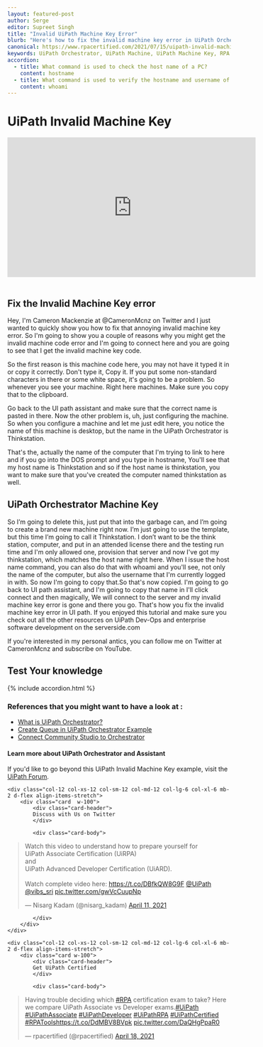 ```yaml
---
layout: featured-post
author: Serge
editor: Supreet Singh
title: "Invalid UiPath Machine Key Error"
blurb: "Here's how to fix the invalid machine key error in UiPath Orchestrator."
canonical: https://www.rpacertified.com/2021/07/15/uipath-invalid-machine-key.html
keywords: UiPath Orchestrator, UiPath Machine, UiPath Machine Key, RPA Certified, RPA Programming, UiPath Associate
accordion: 
  - title: What command is used to check the host name of a PC?
    content: hostname
  - title: What command is used to verify the hostname and username of the logged in user?
    content: whoami
---
```


# UiPath Invalid Machine Key

<div class="embed-responsive embed-responsive-16by9">
<iframe src="https://www.youtube.com/embed/YyuB_qOC8ec" allow="accelerometer; autoplay; clipboard-write; encrypted-media; gyroscope; picture-in-picture" allowfullscreen="" width="560" height="315" frameborder="0"></iframe>
</div>
<br/>

## Fix the Invalid Machine Key error

Hey, I'm Cameron Mackenzie at @CameronMcnz on Twitter and I just wanted to quickly show you how to fix that annoying invalid machine key error. So I'm going to show you a couple of reasons why you might get the invalid machine code error and I'm going to connect here and you are going to see that I get the invalid machine key code.

So the first reason is this machine code here, you may not have it typed it in or copy it correctly. Don't type it, Copy it. If you put some non-standard characters in there or some white space, it's going to be a problem. So whenever you see your machine. Right here machines. Make sure you copy that to the clipboard.

Go back to the UI path assistant and make sure that the correct name is pasted in there. Now the other problem is, uh, just configuring the machine. So when you configure a machine and let me just edit here, you notice the name of this machine is desktop, but the name in the UiPath Orchestrator is Thinkstation.

That's the, actually the name of the computer that I'm trying to link to here and if you go into the DOS prompt and you type in hostname, You'll see that my host name is Thinkstation and so if the host name is thinkstation, you want to make sure that you've created the computer named thinkstation as well.

## UiPath Orchestrator Machine Key

So I’m going to delete this, just put that into the garbage can, and I’m going to create a brand new machine right now. I’m just going to use the template, but this time I’m going to call it Thinkstation. I don’t want to be the think station, computer, and put in an attended license there and the testing run time and  I'm only allowed one, provision that server and now I've got my thinkstation, which matches the host name right here. When I issue the host name command, you can also do that with whoami and you'll see, not only the name of the computer, but also the username that I'm currently logged in with. So now I'm going to copy that.So that's now copied. I'm going to go back to UI path assistant, and I'm going to copy that name in I'll click connect and then magically, We will connect to the server and my invalid machine key error is gone and there you go. That's how you fix the invalid machine key error in UI path. If you enjoyed this tutorial and make sure you check out all the other resources on UiPath Dev-Ops and enterprise software development on the serverside.com

If you're interested in my personal antics, you can follow me on Twitter at CameronMcnz and subscribe on YouTube.

<h2>Test Your knowledge </h2>
{% include accordion.html %}

### References that you might want to have a look at :
*  <a href="https://www.rpacertified.com/2020/09/09/orc-orchestrator-used-for.html"> What is UiPath Orchestrator?</a>
*  <a href="https://www.rpacertified.com/2021/07/15/create-queue-uipath-orchestrator.html"> Create Queue in UiPath Orchestrator Example </a>
*  <a href="https://www.rpacertified.com/2020/11/11/Studio-Community-Orchestrator.html"> Connect Community Studio to Orchestrator </a>

#### Learn more about UiPath Orchestrator and Assistant

If you'd like to go beyond this UiPath Invalid Machine Key example, visit the <a href="https://docs.uipath.com/orchestrator/docs/connecting-robots-to-orchestrator">UiPath Forum</a>.

<div class="row">
	
    <div class="col-12 col-xs-12 col-sm-12 col-md-12 col-lg-6 col-xl-6 mb-2 d-flex align-items-stretch">
        <div class="card  w-100">
            <div class="card-header">
            Discuss with Us on Twitter
            </div>

            <div class="card-body">
<!-- **************************** -->       


<blockquote class="twitter-tweet"><p lang="en" dir="ltr">Watch this video to understand how to prepare yourself for <br>UiPath Associate Certification (UiRPA) <br>and <br>UiPath Advanced Developer Certification (UiARD).<br><br>Watch complete video here: <a href="https://t.co/DBfkQW8G9F">https://t.co/DBfkQW8G9F</a> <a href="https://twitter.com/UiPath?ref_src=twsrc%5Etfw">@UiPath</a> <a href="https://twitter.com/vibs_sri?ref_src=twsrc%5Etfw">@vibs_sri</a> <a href="https://t.co/gwVcCuupNp">pic.twitter.com/gwVcCuupNp</a></p>&mdash; Nisarg Kadam (@nisarg_kadam) <a href="https://twitter.com/nisarg_kadam/status/1381253771125161985?ref_src=twsrc%5Etfw">April 11, 2021</a></blockquote> <script async src="https://platform.twitter.com/widgets.js" charset="utf-8"></script> 



<!-- **************************** -->   
            
            
            </div>
        </div>
    </div>
	
	<div class="col-12 col-xs-12 col-sm-12 col-md-12 col-lg-6 col-xl-6 mb-2 d-flex align-items-stretch">
        <div class="card w-100">
            <div class="card-header">
            Get UiPath Certified
            </div>

            <div class="card-body">
<blockquote class="twitter-tweet"><p lang="en" dir="ltr">Having trouble deciding which <a href="https://twitter.com/hashtag/RPA?src=hash&amp;ref_src=twsrc%5Etfw">#RPA</a> certification exam to take? Here we compare UiPath Associate vs Developer exams.<a href="https://twitter.com/hashtag/UiPath?src=hash&amp;ref_src=twsrc%5Etfw">#UiPath</a> <a href="https://twitter.com/hashtag/UiPathAssociate?src=hash&amp;ref_src=twsrc%5Etfw">#UiPathAssociate</a> <a href="https://twitter.com/hashtag/UiPathDeveloper?src=hash&amp;ref_src=twsrc%5Etfw">#UiPathDeveloper</a> <a href="https://twitter.com/hashtag/UiPathRPA?src=hash&amp;ref_src=twsrc%5Etfw">#UiPathRPA</a> <a href="https://twitter.com/hashtag/UiPathCertified?src=hash&amp;ref_src=twsrc%5Etfw">#UiPathCertified</a> <a href="https://twitter.com/hashtag/RPATools?src=hash&amp;ref_src=twsrc%5Etfw">#RPATools</a><a href="https://t.co/DdMBV8BVpk">https://t.co/DdMBV8BVpk</a> <a href="https://t.co/DaQHgPpaR0">pic.twitter.com/DaQHgPpaR0</a></p>&mdash; rpacertified (@rpacertified) <a href="https://twitter.com/rpacertified/status/1383851087157858304?ref_src=twsrc%5Etfw">April 18, 2021</a></blockquote> <script async src="https://platform.twitter.com/widgets.js" charset="utf-8"></script> 
            </div>
        </div>
    </div>
	
</div>
